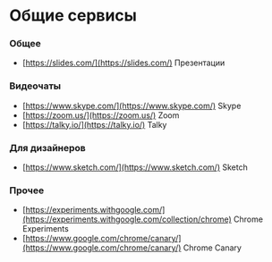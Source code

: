 # Общие сервисы

### Общее
- [https://slides.com/](https://slides.com/) Презентации

### Видеочаты
- [https://www.skype.com/](https://www.skype.com/) Skype
- [https://zoom.us/](https://zoom.us/) Zoom
- [https://talky.io/](https://talky.io/) Talky

### Для дизайнеров
- [https://www.sketch.com/](https://www.sketch.com/) Sketch

### Прочее
- [https://experiments.withgoogle.com/](https://experiments.withgoogle.com/collection/chrome) Chrome Experiments
- [https://www.google.com/chrome/canary/](https://www.google.com/chrome/canary/) Chrome Canary
